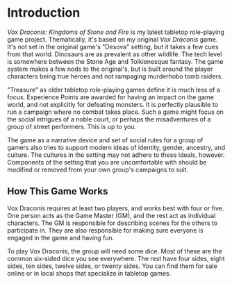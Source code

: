 # Introduction

*Vox Draconis: Kingdoms of Stone and Fire* is my latest tabletop
role-playing game project. Thematically, it's based on my original *Vox
Draconis* game. It's not set in the original game's
"Desova" setting, but it takes a few cues from that world. Dinosaurs
are as prevalent as other wildlife. The tech level is somewhere between
the Stone Age and Tolkienesque fantasy. The game system makes a few nods
to the original's, but is built around the player characters being true
heroes and not rampaging murderhobo tomb raiders.

"Treasure" as older tabletop role-playing games define it is much less
of a focus. Experience Points are awarded for having an impact on the
game world, and not explicitly for defeating monsters. It is perfectly
plausible to run a campaign where no combat takes place. Such a game
might focus on the social intrigues of a noble court, or perhaps the
misadventures of a group of street performers. This is up to you.

The game as a narrative device and set of social rules for a group of gamers 
also tries to support modern ideas of identity, gender, ancestry, and culture. 
The cultures in the setting may not adhere to these ideals, however. Components
of the setting that you are uncomfortable with should be modified or removed
from your own group's campaigns to suit.

## How This Game Works

Vox Draconis requires at least two players, and works best with four or five. 
One person acts as the Game Master (GM), and the rest act as individual characters. The
GM is responsible for describing scenes for the others to participate in.
They are also responsible for making sure everyone is engaged in the game and
having fun.

To play Vox Draconis, the group will need some dice. Most of these are the common
six-sided dice you see everywhere. The rest have four sides, eight sides, ten sides,
twelve sides, or twenty sides. You can find them for sale online or in
local shops that specialize in tabletop games.
